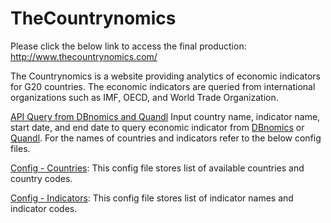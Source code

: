 # TheCountrynomics
Please click the below link to access the final production: 
http://www.thecountrynomics.com/

The Countrynomics is a website providing analytics of economic indicators for G20 countries. The economic indicators are queried from international organizations such as IMF, OECD, and World Trade Organization.

[API Query from DBnomics and Quandl](https://github.com/sh2nam/TheCountrynomics/blob/master/mysite/applications/derivatives/project_code/Downlaod_Dbnomics_API_Data.py)
Input country name, indicator name, start date, and end date to query economic indicator from [DBnomics](https://db.nomics.world/) or [Quandl](https://www.quandl.com/). For the names of countries and indicators refer to the below config files.





[Config - Countries](https://github.com/sh2nam/TheCountrynomics/blob/master/mysite/applications/derivatives/project_code/config_country.yaml): This config file stores list of available countries and country codes. 

[Config - Indicators](https://github.com/sh2nam/TheCountrynomics/blob/master/mysite/applications/derivatives/project_code/config_indicator.yaml): This config file stores list of indicator names and indicator codes.
